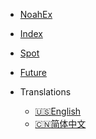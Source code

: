 <!-- _navbar.md -->

* [NoahEx](https://www.noahex-test.com/)

* [Index](/en/)

* [Spot](/en/spot/)

* [Future](/en/future-u/)

* Translations
    * [:us:English](/en/)
    * [:cn:简体中文](/)
